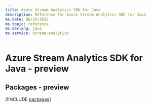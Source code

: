 ```yaml
---
title: Azure Stream Analytics SDK for Java
description: Reference for Azure Stream Analytics SDK for Java
ms.date: 06/26/2025
ms.topic: reference
ms.devlang: java
ms.service: stream-analytics
---
```

# Azure Stream Analytics SDK for Java - preview
## Packages - preview
[!INCLUDE [packages](stream-analytics-index.md)]
